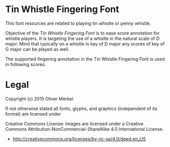 # Tin Whistle Fingering Font

This font resources are related to playing tin whistle or penny whistle.

Objective of the _Tin Whistle Fingering Font_ is to ease score annotation for whistle players.
It is targeting the use of a whistle in the natural scale of D major.
Mind that typically on a whistle in key of D major any scores of key of G major can be played as well.

The supported fingering annotation in the Tin Whistle Fingering Font is used in following scores.

# Legal

Copyright (c) 2015 Oliver Merkel

If not otherwise stated all fonts, glyphs, and graphics (independent of its format) are licensed under

  Creative Commons License: Images are licensed under a
  Creative Commons Attribution-NonCommercial-ShareAlike 4.0 International License.
  
  * http://creativecommons.org/licenses/by-nc-sa/4.0/deed.en_US
